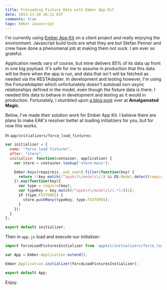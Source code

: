 ```yaml
---
title: Preloading Fixture Data with Ember App Kit
date: 2013-11-20 16:11 EST
comments: true
tags: Ember Javascript
---
```


I'm currently using [Ember App Kit](https://github.com/stefanpenner/ember-app-kit) on a client project and really enjoying the environment. Javascript build tools are what they are but Stefan Penner and crew have done a phenomenal job at making them not suck. I am ever so grateful.

Application needs vary of course, but mine delivers 85% of its data up front in one big payload. It's safe for me to assume in production that this data will be there when the app is run, and data that isn't will be fetched as needed via the RESTAdapter. In development and testing however, I'm using the FixtureAdapter which unfortunately doesn't autoload non-async relationships defined in the model, even though the fixture data is there. I needed this data to behave in development and testing as it would in production. Fortunately, I stumbled upon [a blog post](http://amalgamated.io/emberjs-and-fixtures/) over at **Amalgamated Magic**.

Below, I've made their solution work for Ember App Kit. I believe there are plans to make EAK's resolver better at loading initializers for you, but for now this works.

In `app/initializers/force_load_fixtures`:

``` javascript
var initializer = {
  name: "force load fixtures",
  after: "store",
  initialize: function(container, application) {
    var store = container.lookup('store:main');

    Ember.keys(requirejs._eak_seen).filter(function(key) {
      return !!key.match(/^appkit\/models\//) && DS.Model.detect(require(key));
    }).map(function(key){
      var type = require(key);
      var typeKey = key.match(/^appkit\/models\/(.*)/)[1];
      if (type.FIXTURES) {
        store.pushMany(typeKey, type.FIXTURES);
      }
    });
  }
};

export default initializer;
```

Then in `app.js` load and execute our initializer:

``` javascript
import forceLoadFixturesInitializer from 'appkit/initializers/force_load_fixtures';

var App = Ember.Application.extend();

Ember.Application.initializer(forceLoadFixturesInitializer);

export default App;
```

Enjoy.
